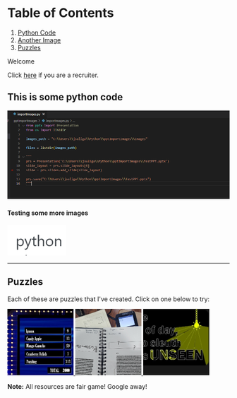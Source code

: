 # Table of Contents
1. [Python Code](#this-is-some-python-code)
2. [Another Image](#testing-some-more-images)
3. [Puzzles](#puzzles)

Welcome

Click [here](/recruiterlanding.md) if you are a recruiter.

## This is some python code

![Python is cool](/images/code.png)


#### Testing some more images

![PYTHON](/images/python.jpg)

-----

## Puzzles

Each of these are puzzles that I've created. Click on one below to try:

<p>
  <a href="/Puzzles/FastMoney">
    <img src="/images/FastMoney/FastMoneyThumbnail.jpg" title="Fast Money" style="width:150px;height:150px;">
  </a>

  <a href="/Puzzles/PeculiarHW">
    <img src="/images/PeculiarHW/PeculiarHWThumbnail.jpg" title="A Peculiar Problem Set" style="width:150px;height:150px;">
  </a>

  <a href="/Puzzles/Spotlight">
    <img src="/images/Spotlight/SpotlightThumbnail.jpg" title="Spotlight" style="width:150px;height:150px;">
  </a>
</p>

**Note:** All resources are fair game! Google away!
